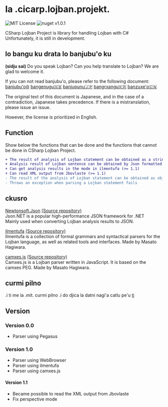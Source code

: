 # la .cicarp.lojban.projekt.

![MIT License](https://img.shields.io/github/license/skytomo221/CSharp-Lojban-Project.svg)
![nuget v1.0.1](https://img.shields.io/nuget/v/Lojban.svg)

CSharp Lojban Project is library for handling Lojban with C#  
Unfortunately, it is still in development.

## lo bangu ku drata lo banjubu'o ku

**(sidju sai)**
Do you speak Lojban?
Can you help translate to Lojban?
We are glad to welcome it.

If you can not read banjubu'o, please refer to the following document:
[banjubu'o🌐](https://github.com/skytomo221/CSharp-Lojban-Project/blob/master/README.md)
[bangenugu🇬🇧](https://github.com/skytomo221/CSharp-Lojban-Project/blob/master/doc/README.en.md)
[banjupunu🇯🇵](https://github.com/skytomo221/CSharp-Lojban-Project/blob/master/doc/README.ja.md)
[bangrxangu🇰🇷](https://github.com/skytomo221/CSharp-Lojban-Project/blob/master/doc/README.ko.md)
[banzuxe'o🇨🇳](https://github.com/skytomo221/CSharp-Lojban-Project/blob/master/doc/README.zh.md)

The original text of this document is Japanese, and in the case of a contradiction, Japanese takes precedence.
If there is a mistranslation, please issue an issue.

However, the license is prioritized in English.

## Function

Show below the functions that can be done and the functions that cannot be done in CSharp Lojban Project.

```diff
+ The result of analysis of Lojban statement can be obtained as a string (>= 1.0)
+ Analysis result of Lojban sentence can be obtained by Json formatted (>= 1.1)
+ Can get analysis results in the mode in ilmentufa (>= 1.1)
+ Can read XML output from Jbovlaste (>= 1.1)
- The result of the analysis of Lojban statement can be obtained as objects
- Throws an exception when parsing a Lojban statement fails
```

## ckusro

[Newtonsoft.Json](https://www.newtonsoft.com/json)
[(Source repository)](https://github.com/JamesNK/Newtonsoft.Json)  
Json.NET is a popular high-performance JSON framework for .NET  
Mainly used when converting Lojban analysis results to JSON.

[ilmentufa](http://www.lojban.github.io/ilmentufa)
[(Source repository)](https://github.com/lojban/ilmentufa)  
Ilmentufa is a collection of formal grammars and syntactical parsers for the Lojban language, as well as related tools and interfaces. Made by Masato Hagiwara.

[camxes.js](http://www.masatohagiwara.net/camxes.js/)
[(Source repository)](https://github.com/mhagiwara/camxe.js)  
Camxes.js is a Lojban parser written in JavaScript. It is based on the camxes PEG. Made by Masato Hagiwara.

## curmi pilno

.i ti me la .mit. curmi pilno
.i do djica la datni nagi'a catlu pe'u [ti](https://github.com/skytomo221/CSharp-Lojban-Project/blob/master/LICENSE)

## Version

### Version 0.0

- Parser using Pegasus

### Version 1.0

- Parser using WebBrowser
- Parser using ilmentufa
- Parser using camxes.js

#### Version 1.1

- Became possible to read the XML output from Jbovlaste
- Fix perspective mode
